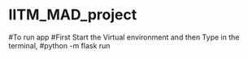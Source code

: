 # IITM_MAD_project

#To run app
#First Start the Virtual environment and then Type in the terminal,
#python -m flask run
